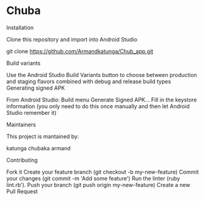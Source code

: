 # Chuba

Installation

Clone this repository and import into Android Studio

git clone https://github.com/Armandkatunga/Chub_app.git

Build variants

Use the Android Studio Build Variants button to choose between production and staging flavors combined with debug and release build types Generating signed APK

From Android Studio: Build menu Generate Signed APK... Fill in the keystore information (you only need to do this once manually and then let Android Studio remember it)

Maintainers

This project is mantained by:

katunga chubaka armand

Contributing

Fork it Create your feature branch (git checkout -b my-new-feature) Commit your changes (git commit -m 'Add some feature') Run the linter (ruby lint.rb'). Push your branch (git push origin my-new-feature) Create a new Pull Request
